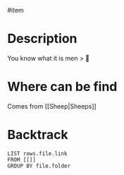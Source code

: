 #item
# Description
You know what it is men > 🐑 
# Where can be find
Comes from [[Sheep|Sheeps]]
# Backtrack
``` dataview
LIST rows.file.link
FROM [[]]
GROUP BY file.folder
```
